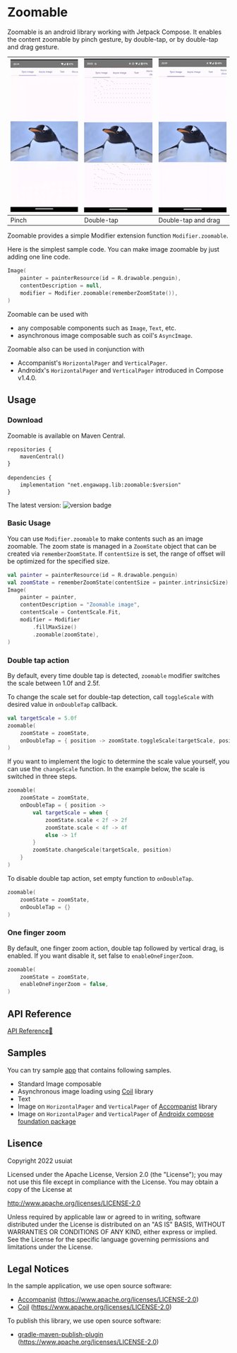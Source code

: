 # Zoomable

Zoomable is an android library working with Jetpack Compose.
It enables the content zoomable by pinch gesture, by double-tap, or by double-tap and drag gesture.

| ![](doc/penguin.gif) | ![](doc/double-tap.gif) | ![](doc/single_finger_gesture.gif) |
|----------------------|-------------------------|------------------------------------|
| Pinch                | Double-tap              | Double-tap and drag                |




Zoomable provides a simple Modifier extension function `Modifier.zoomable`.

Here is the simplest sample code.
You can make image zoomable by just adding one line code.

```Kotlin
Image(
    painter = painterResource(id = R.drawable.penguin),
    contentDescription = null,
    modifier = Modifier.zoomable(rememberZoomState()),
)
```

Zoomable can be used with

- any composable components such as `Image`, `Text`, etc.
- asynchronous image composable such as coil's `AsyncImage`.

Zoomable also can be used in conjunction with

- Accompanist's `HorizontalPager` and `VerticalPager`.
- Androidx's `HorizontalPager` and `VerticalPager` introduced in Compose v1.4.0.

## Usage

### Download

Zoomable is available on Maven Central.

```
repositories {
    mavenCentral()
}

dependencies {
    implementation "net.engawapg.lib:zoomable:$version"
}
```

The latest version: <img alt="version badge" src="https://img.shields.io/github/v/release/usuiat/Zoomable?filter=*.*.*">

### Basic Usage

You can use `Modifier.zoomable` to make contents such as an image zoomable.
The zoom state is managed in a `ZoomState` object that can be created via `rememberZoomState`.
If `contentSize` is set, the range of offset will be optimized for the specified size.

```Kotlin
val painter = painterResource(id = R.drawable.penguin)
val zoomState = rememberZoomState(contentSize = painter.intrinsicSize)
Image(
    painter = painter,
    contentDescription = "Zoomable image",
    contentScale = ContentScale.Fit,
    modifier = Modifier
        .fillMaxSize()
        .zoomable(zoomState),
)
```

### Double tap action

By default, every time double tap is detected, `zoomable` modifier switches the scale between 1.0f and 2.5f.

To change the scale set for double-tap detection, call `toggleScale` with desired value in `onDoubleTap` callback.

```Kotlin
val targetScale = 5.0f
zoomable(
    zoomState = zoomState,
    onDoubleTap = { position -> zoomState.toggleScale(targetScale, position) }
)
```

If you want to implement the logic to determine the scale value yourself, you can use the `changeScale` function.
In the example below, the scale is switched in three steps.

```Kotlin
zoomable(
    zoomState = zoomState,
    onDoubleTap = { position ->
        val targetScale = when {
            zoomState.scale < 2f -> 2f
            zoomState.scale < 4f -> 4f
            else -> 1f
        }
        zoomState.changeScale(targetScale, position)
    }
)
```

To disable double tap action, set empty function to `onDoubleTap`.

```Kotlin
zoomable(
    zoomState = zoomState,
    onDoubleTap = {}
)
```

### One finger zoom

By default, one finger zoom action, double tap followed by vertical drag, is enabled.
If you want disable it, set false to `enableOneFingerZoom`.

```Kotlin
zoomable(
    zoomState = zoomState,
    enableOneFingerZoom = false,
)
```

## API Reference

[API Reference🔎](https://usuiat.github.io/Zoomable/)

## Samples

You can try sample [app](https://github.com/usuiat/Zoomable/tree/main/app) that contains following samples.

- Standard Image composable
- Asynchronous image loading using [Coil](https://coil-kt.github.io/coil/) library
- Text
- Image on `HorizontalPager` and `VerticalPager` of [Accompanist](https://google.github.io/accompanist/pager/) library
- Image on `HorizontalPager` and `VerticalPager` of [Androidx compose foundation package](https://developer.android.com/reference/kotlin/androidx/compose/foundation/pager/package-summary)

## Lisence

Copyright 2022 usuiat

Licensed under the Apache License, Version 2.0 (the "License");
you may not use this file except in compliance with the License.
You may obtain a copy of the License at

http://www.apache.org/licenses/LICENSE-2.0

Unless required by applicable law or agreed to in writing, software
distributed under the License is distributed on an "AS IS" BASIS,
WITHOUT WARRANTIES OR CONDITIONS OF ANY KIND, either express or implied.
See the License for the specific language governing permissions and
limitations under the License.

## Legal Notices

In the sample application, we use open source software:

- [Accompanist](https://google.github.io/accompanist/) (https://www.apache.org/licenses/LICENSE-2.0)
- [Coil](https://coil-kt.github.io/coil/) (https://www.apache.org/licenses/LICENSE-2.0)

To publish this library, we use open source software:

- [gradle-maven-publish-plugin](https://github.com/vanniktech/gradle-maven-publish-plugin) (https://www.apache.org/licenses/LICENSE-2.0)
